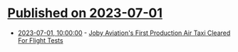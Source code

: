 # [Published on 2023-07-01](index.md)

* [2023-07-01, 10:00:00](https://tech.slashdot.org/story/23/07/01/0048220/joby-aviations-first-production-air-taxi-cleared-for-flight-tests?utm_source=rss1.0mainlinkanon&utm_medium=feed) - [Joby Aviation's First Production Air Taxi Cleared For Flight Tests](https://tech.slashdot.org/story/23/07/01/0048220/joby-aviations-first-production-air-taxi-cleared-for-flight-tests?utm_source=rss1.0mainlinkanon&utm_medium=feed)
